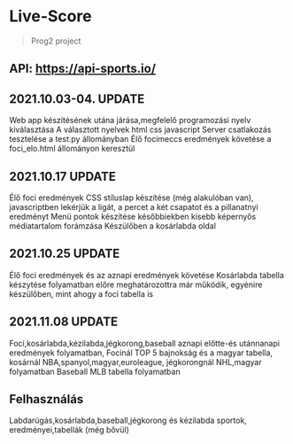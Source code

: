 # Live-Score
>Prog2 project

API: https://api-sports.io/
---

2021.10.03-04. UPDATE
---
Web app készítésének utána járása,megfelelő programozási nyelv kiválasztása
A választott nyelvek html css javascript
Server csatlakozás tesztelése a test.py állományban
Élő focimeccs eredmények követése a foci_elo.html állományon keresztül

2021.10.17 UPDATE
---
Élő foci eredmények
CSS stíluslap készítése (még alakulóban van), javascriptben lekérjük a ligát, a percet a két csapatot és a pillanatnyi eredményt
Menü pontok készítése későbbiekben kisebb képernyős médiatartalom forámzása
Készülőben a kosárlabda oldal

2021.10.25 UPDATE
---
Élő foci eredmények és az aznapi eredmények követése
Kosárlabda tabella készytése folyamatban előre meghatározottra már működik, egyénire készülőben, mint ahogy a foci tabella is

2021.11.08 UPDATE
---
Foci,kosárlabda,kézilabda,jégkorong,baseball aznapi előtte-és utánnanapi eredmények folyamatban,
Focinál TOP 5 bajnokság és a magyar tabella, kosárnál NBA,spanyol,magyar,euroleague, jégkorongnál NHL,magyar folyamatban
Baseball MLB tabella folyamatban

Felhasználás
---

Labdarúgás,kosárlabda,baseball,jégkorong és kézilabda sportok, eredményei,tabellák (még bővül)

